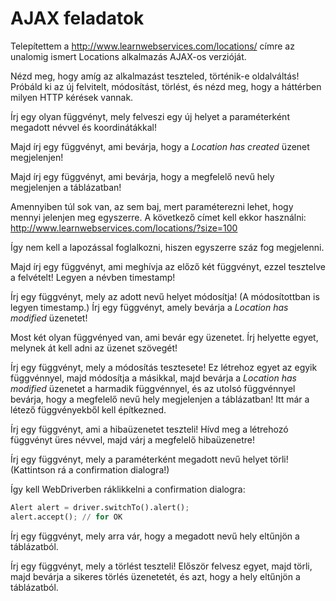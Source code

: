 # AJAX feladatok

Telepítettem a http://www.learnwebservices.com/locations/
címre az unalomig ismert Locations alkalmazás AJAX-os verzióját.

Nézd meg, hogy amíg az alkalmazást teszteled, történik-e oldalváltás!
Próbáld ki az új felvitelt, módosítást, törlést, és nézd meg, hogy a 
háttérben milyen HTTP kérések vannak.

Írj egy olyan függvényt, mely felveszi egy új helyet a
paraméterként megadott névvel és koordinátákkal!

Majd írj egy függvényt, ami bevárja, hogy a
_Location has created_ üzenet megjelenjen!

Majd írj egy függvényt, ami bevárja, hogy a megfelelő
nevű hely megjelenjen a táblázatban!

Amennyiben túl sok van, az sem baj, mert paraméterezni lehet,
hogy mennyi jelenjen meg egyszerre. A következő címet kell ekkor használni: http://www.learnwebservices.com/locations/?size=100

Így nem kell a lapozással foglalkozni, hiszen egyszerre száz fog 
megjelenni.

Majd írj egy függvényt, ami meghívja az előző két függvényt, ezzel
tesztelve a felvételt! Legyen a névben timestamp!

Írj egy függvényt, mely az adott nevű helyet módosítja! (A módosítottban
  is legyen timestamp.)
Írj egy függvényt, amely bevárja a _Location has modified_ üzenetet! 

Most két olyan függvényed van, ami bevár egy üzenetet. Írj helyette egyet,
melynek át kell adni az üzenet szövegét!

Írj egy függvényt, mely a módosítás tesztesete! Ez létrehoz egyet
az egyik függvénnyel, majd módosítja a másikkal, majd bevárja 
a _Location has modified_ üzenetet a harmadik függvénnyel, és az utolsó
függvénnyel bevárja, hogy a megfelelő nevű hely megjelenjen a táblázatban!
Itt már a létező függvényekből kell építkezned.

Írj egy függvényt, ami a hibaüzenetet teszteli! Hívd meg a létrehozó
függvényt üres névvel, majd várj a megfelelő hibaüzenetre!

Írj egy függvényt, mely a paraméterként megadott nevű helyet törli! (Kattintson rá a confirmation dialogra!)

Így kell WebDriverben ráklikkelni a confirmation dialogra:

```python
Alert alert = driver.switchTo().alert();
alert.accept(); // for OK
```

Írj egy függvényt, mely arra vár, hogy a megadott nevű hely eltűnjön a táblázatból.

Írj egy függvényt, mely a törlést teszteli! Először felvesz egyet,
majd törli, majd bevárja a sikeres törlés üzenetetét, és azt, hogy a
hely eltűnjön a táblázatból.